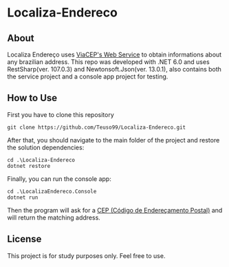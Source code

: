 # Localiza-Endereco


## About
Localiza Endereço uses [ViaCEP's Web Service](https://viacep.com.br/) to obtain informations about any brazilian address. This repo was developed with .NET 6.0 and uses RestSharp(ver. 107.0.3) and Newtonsoft.Json(ver. 13.0.1), also contains both the service project and a console app project for testing. 





## How to Use
First you have to clone this repository

```
git clone https://github.com/Teuso99/Localiza-Endereco.git
```

After that, you should navigate to the main folder of the project and restore the solution dependencies:

```
cd .\Localiza-Endereco
dotnet restore
```
Finally, you can run the console app:

```
cd .\LocalizaEndereco.Console
dotnet run
```

Then the program will ask for a [CEP (Código de Endereçamento Postal)](https://en.wikipedia.org/wiki/C%c3%b3digo_de_Endere%c3%a7amento_Postal) and will return the matching address.

## License
This project is for study purposes only. Feel free to use.